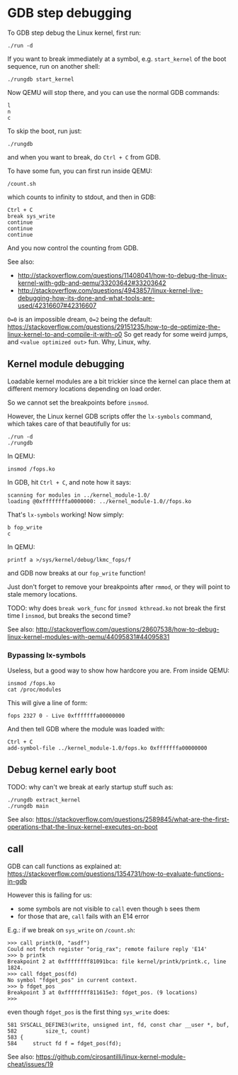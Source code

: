 # GDB step debugging

To GDB step debug the Linux kernel, first run:

    ./run -d

If you want to break immediately at a symbol, e.g. `start_kernel` of the boot sequence, run on another shell:

    ./rungdb start_kernel

Now QEMU will stop there, and you can use the normal GDB commands:

    l
    n
    c

To skip the boot, run just:

    ./rungdb

and when you want to break, do `Ctrl + C` from GDB.

To have some fun, you can first run inside QEMU:

    /count.sh

which counts to infinity to stdout, and then in GDB:

    Ctrl + C
    break sys_write
    continue
    continue
    continue

And you now control the counting from GDB.

See also:

- <http://stackoverflow.com/questions/11408041/how-to-debug-the-linux-kernel-with-gdb-and-qemu/33203642#33203642>
- <http://stackoverflow.com/questions/4943857/linux-kernel-live-debugging-how-its-done-and-what-tools-are-used/42316607#42316607>

`O=0` is an impossible dream, `O=2` being the default: <https://stackoverflow.com/questions/29151235/how-to-de-optimize-the-linux-kernel-to-and-compile-it-with-o0> So get ready for some weird jumps, and `<value optimized out>` fun. Why, Linux, why.

## Kernel module debugging

Loadable kernel modules are a bit trickier since the kernel can place them at different memory locations depending on load order.

So we cannot set the breakpoints before `insmod`.

However, the Linux kernel GDB scripts offer the `lx-symbols` command, which takes care of that beautifully for us:

    ./run -d
    ./rungdb

In QEMU:

    insmod /fops.ko

In GDB, hit `Ctrl + C`, and note how it says:

    scanning for modules in ../kernel_module-1.0/
    loading @0xffffffffa0000000: ../kernel_module-1.0//fops.ko

That's `lx-symbols` working! Now simply:

    b fop_write
    c

In QEMU:

    printf a >/sys/kernel/debug/lkmc_fops/f

and GDB now breaks at our `fop_write` function!

Just don't forget to remove your breakpoints after `rmmod`, or they will point to stale memory locations.

TODO: why does `break work_func` for `insmod kthread.ko` not break the first time I `insmod`, but breaks the second time?

See also: <http://stackoverflow.com/questions/28607538/how-to-debug-linux-kernel-modules-with-qemu/44095831#44095831>

### Bypassing lx-symbols

Useless, but a good way to show how hardcore you are. From inside QEMU:

    insmod /fops.ko
    cat /proc/modules

This will give a line of form:

    fops 2327 0 - Live 0xfffffffa00000000

And then tell GDB where the module was loaded with:

    Ctrl + C
    add-symbol-file ../kernel_module-1.0/fops.ko 0xfffffffa00000000

## Debug kernel early boot

TODO: why can't we break at early startup stuff such as:

    ./rungdb extract_kernel
    ./rungdb main

See also: <https://stackoverflow.com/questions/2589845/what-are-the-first-operations-that-the-linux-kernel-executes-on-boot>

## call

GDB can call functions as explained at: <https://stackoverflow.com/questions/1354731/how-to-evaluate-functions-in-gdb>

However this is failing for us:

- some symbols are not visible to `call` even though `b` sees them
- for those that are, `call` fails with an E14 error

E.g.: if we break on `sys_write` on `/count.sh`:

    >>> call printk(0, "asdf")
    Could not fetch register "orig_rax"; remote failure reply 'E14'
    >>> b printk
    Breakpoint 2 at 0xffffffff81091bca: file kernel/printk/printk.c, line 1824.
    >>> call fdget_pos(fd)
    No symbol "fdget_pos" in current context.
    >>> b fdget_pos
    Breakpoint 3 at 0xffffffff811615e3: fdget_pos. (9 locations)
    >>>

even though `fdget_pos` is the first thing `sys_write` does:

    581 SYSCALL_DEFINE3(write, unsigned int, fd, const char __user *, buf,
    582         size_t, count)
    583 {
    584     struct fd f = fdget_pos(fd);

See also: <https://github.com/cirosantilli/linux-kernel-module-cheat/issues/19>
